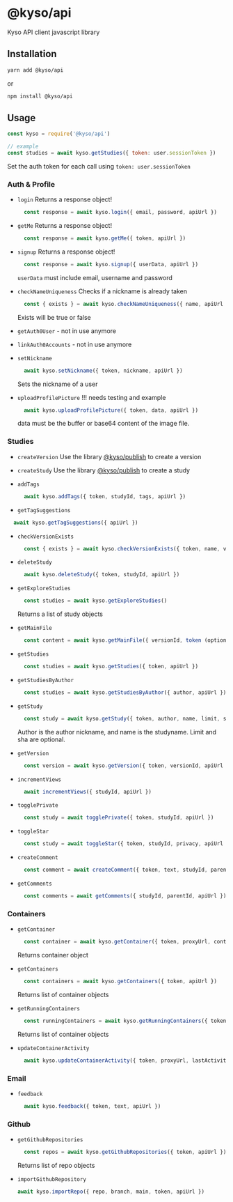 
# @kyso/api

Kyso API client javascript library

## Installation

```bash
yarn add @kyso/api
```

or

```bash
npm install @kyso/api
```

## Usage

```javascript
const kyso = require('@kyso/api')

// example
const studies = await kyso.getStudies({ token: user.sessionToken })
```

Set the auth token for each call using `token: user.sessionToken`

### Auth & Profile

- `login`
  Returns a response object!
  ```javascript
    const response = await kyso.login({ email, password, apiUrl })
  ```

- `getMe`
  Returns a response object!
  ```javascript
    const response = await kyso.getMe({ token, apiUrl })
  ```
- `signup`
  Returns a response object!  
  ```javascript
    const response = await kyso.signup({ userData, apiUrl })
  ```

  `userData` must include email, username and password

- `checkNameUniqueness`
  Checks if a nickname is already taken
  ```javascript
    const { exists } = await kyso.checkNameUniqueness({ name, apiUrl })
  ```
  Exists will be true or false

- `getAuth0User` - not in use anymore

- `linkAuth0Accounts` - not in use anymore

- `setNickname`
  ```javascript
    await kyso.setNickname({ token, nickname, apiUrl })
  ```
  Sets the nickname of a user

- `uploadProfilePicture` !!! needs testing and example
  ```javascript
    await kyso.uploadProfilePicture({ token, data, apiUrl })
  ```
  data must be the buffer or base64 content of the image file.

### Studies

- `createVersion`
  Use the library [@kyso/publish](https://github.com/kyso-io/publish) to create a version

- `createStudy`
  Use the library [@kyso/publish](https://github.com/kyso-io/publish) to create a study

- `addTags`
  ```javascript
    await kyso.addTags({ token, studyId, tags, apiUrl })
  ```

- `getTagSuggestions`
```javascript
  await kyso.getTagSuggestions({ apiUrl })
```

- `checkVersionExists`
  ```javascript
    const { exists } = await kyso.checkVersionExists({ token, name, versionSha, apiUrl })
  ```

- `deleteStudy`
  ```javascript
    await kyso.deleteStudy({ token, studyId, apiUrl })
  ```

- `getExploreStudies`
  ```javascript
    const studies = await kyso.getExploreStudies()
  ```
  Returns a list of study objects

- `getMainFile`
  ```javascript
    const content = await kyso.getMainFile({ versionId, token (optional), apiUrl })
  ```

- `getStudies`
  ```javascript
    const studies = await kyso.getStudies({ token, apiUrl })
  ```

- `getStudiesByAuthor`
  ```javascript
    const studies = await kyso.getStudiesByAuthor({ author, apiUrl })
  ```

- `getStudy`
  ```javascript
    const study = await kyso.getStudy({ token, author, name, limit, sha, apiUrl })
  ```
  Author is the author nickname, and name is the studyname. Limit and sha are optional.

- `getVersion`
  ```javascript
    const version = await kyso.getVersion({ token, versionId, apiUrl })
  ```

- `incrementViews`
  ```javascript
    await incrementViews({ studyId, apiUrl })
  ```

- `togglePrivate`
  ```javascript
    const study = await togglePrivate({ token, studyId, apiUrl })
  ```

- `toggleStar`
  ```javascript
    const study = await toggleStar({ token, studyId, privacy, apiUrl })
  ```

- `createComment`
  ```javascript
    const comment = await createComment({ token, text, studyId, parentId, apiUrl })
  ```

- `getComments`
  ```javascript
    const comments = await getComments({ studyId, parentId, apiUrl })
  ```

### Containers

- `getContainer`
  ```javascript
    const container = await kyso.getContainer({ token, proxyUrl, containerId, apiUrl })
  ```
  Returns container object

- `getContainers`
  ```javascript
    const containers = await kyso.getContainers({ token, apiUrl })
  ```
  Returns list of container objects

- `getRunningContainers`
  ```javascript
    const runningContainers = await kyso.getRunningContainers({ token, apiUrl })
  ```
  Returns list of container objects

- `updateContainerActivity`
  ```javascript
    await kyso.updateContainerActivity({ token, proxyUrl, lastActivity, apiUrl })
  ```

### Email

- `feedback`
  ```javascript
    await kyso.feedback({ token, text, apiUrl })
  ```

### Github

- `getGithubRepositories`
  ```javascript
    const repos = await kyso.getGithubRepositories({ token, apiUrl })
  ```
  Returns list of repo objects

- `importGithubRepository`
  ```javascript
  await kyso.importRepo({ repo, branch, main, token, apiUrl })
  ```
